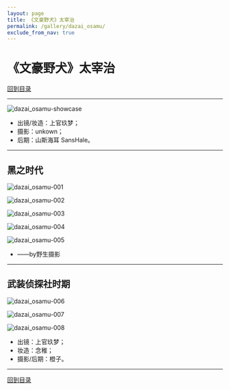 ```yaml
---
layout: page
title: 《文豪野犬》太宰治
permalink: /gallery/dazai_osamu/
exclude_from_nav: true
---
```


# 《文豪野犬》太宰治

[回到目录](../)

---

![dazai_osamu-showcase](dazai_osamu/mafia/dazai_osamu-showcase.jpg)

- 出镜/妆造：上官玖梦；
- 摄影：unkown；
- 后期：山斯海耳 SansHale。

---

## 黑之时代

![dazai_osamu-001](dazai_osamu/mafia/dazai_osamu-001.jpg)

![dazai_osamu-002](dazai_osamu/mafia/dazai_osamu-002.jpg)

![dazai_osamu-003](dazai_osamu/mafia/dazai_osamu-003.jpg)

![dazai_osamu-004](dazai_osamu/mafia/dazai_osamu-004.jpg)

![dazai_osamu-005](dazai_osamu/mafia/dazai_osamu-005.jpg)

- ——by野生摄影

---

## 武装侦探社时期

![dazai_osamu-006](dazai_osamu/detective/dazai_osamu-006.jpg)

![dazai_osamu-007](dazai_osamu/detective/dazai_osamu-007.jpg)

![dazai_osamu-008](dazai_osamu/detective/dazai_osamu-008.jpg)

- 出镜：上官玖梦；
- 妆造：念稚；
- 摄影/后期：橙子。

---

[回到目录](../)
